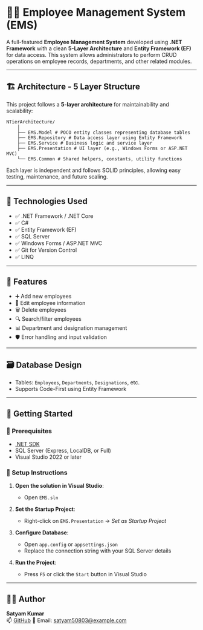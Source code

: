 # 👨‍💼 Employee Management System (EMS)

A full-featured **Employee Management System** developed using **.NET Framework** with a clean **5-Layer Architecture** and **Entity Framework (EF)** for data access. This system allows administrators to perform CRUD operations on employee records, departments, and other related modules.

---

## 🏗️ Architecture - 5 Layer Structure

This project follows a **5-layer architecture** for maintainability and scalability:


    NTierArchitecture/  
        │
        ├── EMS.Model # POCO entity classes representing database tables
        ├── EMS.Repository # Data access layer using Entity Framework
        ├── EMS.Service # Business logic and service layer  
        ├── EMS.Presentation # UI layer (e.g., Windows Forms or ASP.NET MVC)
        └── EMS.Common # Shared helpers, constants, utility functions


Each layer is independent and follows SOLID principles, allowing easy testing, maintenance, and future scaling.

---

## 🔧 Technologies Used

- ✅ .NET Framework / .NET Core
- ✅ C#
- ✅ Entity Framework (EF)
- ✅ SQL Server
- ✅ Windows Forms / ASP.NET MVC
- ✅ Git for Version Control
- ✅ LINQ

---

## 🧩 Features

- ➕ Add new employees
- 📝 Edit employee information
- 🗑️ Delete employees
- 🔍 Search/filter employees
- 📊 Department and designation management
- 🛡️ Error handling and input validation

---

## 🗃️ Database Design

- Tables: `Employees`, `Departments`, `Designations`, etc.
- Supports Code-First using Entity Framework

---

## 🚀 Getting Started

### 📌 Prerequisites

- [.NET SDK](https://dotnet.microsoft.com/en-us/download)
- SQL Server (Express, LocalDB, or Full)
- Visual Studio 2022 or later

### 🔧 Setup Instructions

1. **Open the solution in Visual Studio**:
   - Open `EMS.sln`

2. **Set the Startup Project**:
   - Right-click on `EMS.Presentation` → _Set as Startup Project_

3. **Configure Database**:
   - Open `app.config` or `appsettings.json`
   - Replace the connection string with your SQL Server details

4. **Run the Project**:
   - Press `F5` or click the `Start` button in Visual Studio
---

## 🙋‍♂️ Author

**Satyam Kumar**  
📫 [GitHub](https://github.com/SatyamKr002)
📧 Email: satyam50803@example.com
